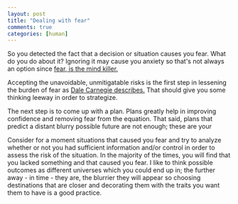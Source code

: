 ```yaml
---
layout: post
title: "Dealing with fear"
comments: true
categories: [human]
---
```


So you detected the fact that a decision or situation causes you fear. What do you do about it? Ignoring it may cause you anxiety so that's not always an option since [fear, is the mind killer.](http://en.wikipedia.org/wiki/Bene_Gesserit#Litany_against_fear)

Accepting the unavoidable, unmitigatable risks is the first step in lessening the burden of fear as [Dale Carnegie describes.](https://www.goodreads.com/book/show/4866.How_to_Stop_Worrying_and_Start_Living) That should give you some thinking leeway in order to strategize. 

The next step is to come up with a plan. Plans greatly help in improving confidence and removing fear from the equation. That said, plans that predict a distant blurry possible future are not enough; these are your 

Consider for a moment situations that caused you fear and try to analyze whether or not you had sufficient information and/or control in order to assess the risk of the situation. In the majority of the times, you will find that you lacked something and that caused you fear. I like to think possible outcomes as different universes which you could end up in; the further away - in time - they are, the blurrier they will appear so choosing destinations that are closer and decorating them with the traits you want them to have is a good practice. 

